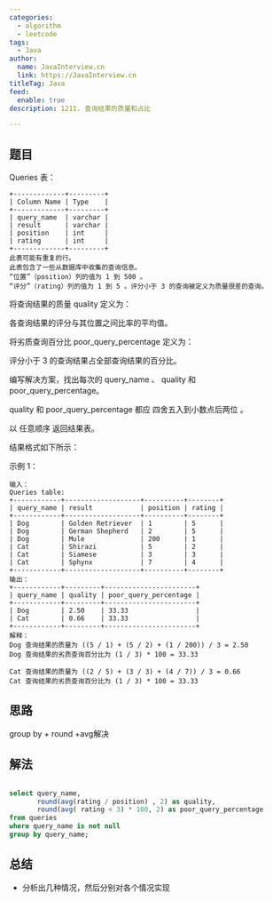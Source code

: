 ```yaml
---
categories:
  - algorithm
  - leetcode
tags:
  - Java
author: 
  name: JavaInterview.cn
  link: https://JavaInterview.cn
titleTag: Java
feed:
  enable: true
description: 1211. 查询结果的质量和占比

---
```


## 题目

Queries 表：

    +-------------+---------+
    | Column Name | Type    |
    +-------------+---------+
    | query_name  | varchar |
    | result      | varchar |
    | position    | int     |
    | rating      | int     |
    +-------------+---------+
    此表可能有重复的行。
    此表包含了一些从数据库中收集的查询信息。
    “位置”（position）列的值为 1 到 500 。
    “评分”（rating）列的值为 1 到 5 。评分小于 3 的查询被定义为质量很差的查询。


将查询结果的质量 quality 定义为：

各查询结果的评分与其位置之间比率的平均值。

将劣质查询百分比 poor_query_percentage 定义为：

评分小于 3 的查询结果占全部查询结果的百分比。

编写解决方案，找出每次的 query_name 、 quality 和 poor_query_percentage。

quality 和 poor_query_percentage 都应 四舍五入到小数点后两位 。

以 任意顺序 返回结果表。

结果格式如下所示：



示例 1：

    输入：
    Queries table:
    +------------+-------------------+----------+--------+
    | query_name | result            | position | rating |
    +------------+-------------------+----------+--------+
    | Dog        | Golden Retriever  | 1        | 5      |
    | Dog        | German Shepherd   | 2        | 5      |
    | Dog        | Mule              | 200      | 1      |
    | Cat        | Shirazi           | 5        | 2      |
    | Cat        | Siamese           | 3        | 3      |
    | Cat        | Sphynx            | 7        | 4      |
    +------------+-------------------+----------+--------+
    输出：
    +------------+---------+-----------------------+
    | query_name | quality | poor_query_percentage |
    +------------+---------+-----------------------+
    | Dog        | 2.50    | 33.33                 |
    | Cat        | 0.66    | 33.33                 |
    +------------+---------+-----------------------+
    解释：
    Dog 查询结果的质量为 ((5 / 1) + (5 / 2) + (1 / 200)) / 3 = 2.50
    Dog 查询结果的劣质查询百分比为 (1 / 3) * 100 = 33.33
    
    Cat 查询结果的质量为 ((2 / 5) + (3 / 3) + (4 / 7)) / 3 = 0.66
    Cat 查询结果的劣质查询百分比为 (1 / 3) * 100 = 33.33

## 思路

group by + round +avg解决

## 解法
```sql

select query_name,
       round(avg(rating / position) , 2) as quality,
       round(avg( rating < 3) * 100, 2) as poor_query_percentage
from queries
where query_name is not null
group by query_name;
```

## 总结

- 分析出几种情况，然后分别对各个情况实现 
